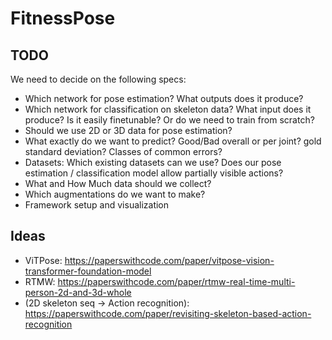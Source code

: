 # FitnessPose

## TODO
We need to decide on the following specs:
- Which network for pose estimation? What outputs does it produce?
- Which network for classification on skeleton data? What input does it produce? Is it easily finetunable? Or do we need to train from scratch?
- Should we use 2D or 3D data for pose estimation?
- What exactly do we want to predict? Good/Bad overall or per joint? gold standard deviation? Classes of common errors?
- Datasets: Which existing datasets can we use? Does our pose estimation / classification model allow partially visible actions?
- What and How Much data should we collect?
- Which augmentations do we want to make?
- Framework setup and visualization

## Ideas
- ViTPose: https://paperswithcode.com/paper/vitpose-vision-transformer-foundation-model
- RTMW: https://paperswithcode.com/paper/rtmw-real-time-multi-person-2d-and-3d-whole
- (2D skeleton seq -> Action recognition): https://paperswithcode.com/paper/revisiting-skeleton-based-action-recognition
